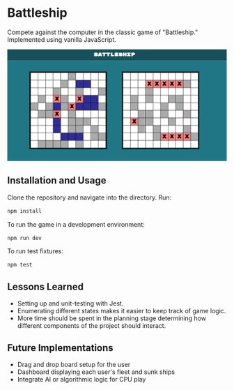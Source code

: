 # Battleship

Compete against the computer in the classic game of "Battleship." Implemented using vanilla JavaScript.

![screenshot](public/sc.png)

## Installation and Usage

Clone the repository and navigate into the directory. Run:

```bash
npm install
```

To run the game in a development environment:
```bash
npm run dev
```

To run test fixtures: 
```bash
npm test
```

## Lessons Learned

- Setting up and unit-testing with Jest.
- Enumerating different states makes it easier to keep track of game logic.
- More time should be spent in the planning stage determining how different components of the project should interact.

## Future Implementations

- Drag and drop board setup for the user
- Dashboard displaying each user's fleet and sunk ships
- Integrate AI or algorithmic logic for CPU play